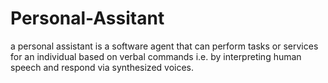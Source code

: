 # Personal-Assitant
a personal assistant is a software agent that can perform tasks or services for an individual based on verbal commands i.e. by interpreting human speech and respond via synthesized voices.
